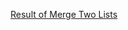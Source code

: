 [Result of Merge Two Lists](https://github.com/ccbrantley/LeetCode/blob/main/MergeTwoLists/image.png)
